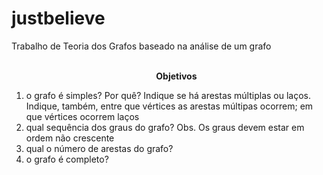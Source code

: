 # justbelieve
Trabalho de Teoria dos Grafos baseado na análise de um grafo
<br>
<br>
<ol>
	<p style="text-align: center;"><b>Objetivos </b></p>
  <li>o grafo é simples? Por quê? Indique se há arestas múltiplas  ou laços. Indique, também, entre que vértices as arestas múltipas ocorrem; em que vértices ocorrem laços </li>
  <li>qual sequência dos graus do grafo? Obs. Os graus devem estar em ordem não crescente </li>
  <li>qual o número de arestas do grafo? </li>
  <li>o grafo é completo?</li>
</ol>
